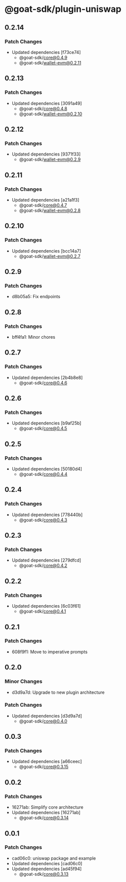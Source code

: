 # @goat-sdk/plugin-uniswap

## 0.2.14

### Patch Changes

- Updated dependencies [f73ce74]
  - @goat-sdk/core@0.4.9
  - @goat-sdk/wallet-evm@0.2.11

## 0.2.13

### Patch Changes

- Updated dependencies [3091a49]
  - @goat-sdk/core@0.4.8
  - @goat-sdk/wallet-evm@0.2.10

## 0.2.12

### Patch Changes

- Updated dependencies [9371f33]
  - @goat-sdk/wallet-evm@0.2.9

## 0.2.11

### Patch Changes

- Updated dependencies [a21a1f3]
  - @goat-sdk/core@0.4.7
  - @goat-sdk/wallet-evm@0.2.8

## 0.2.10

### Patch Changes

- Updated dependencies [bcc14a7]
  - @goat-sdk/wallet-evm@0.2.7

## 0.2.9

### Patch Changes

- d8b05a5: Fix endpoints

## 0.2.8

### Patch Changes

- bff4fa1: Minor chores

## 0.2.7

### Patch Changes

- Updated dependencies [2b4b8e8]
  - @goat-sdk/core@0.4.6

## 0.2.6

### Patch Changes

- Updated dependencies [b9af25b]
  - @goat-sdk/core@0.4.5

## 0.2.5

### Patch Changes

- Updated dependencies [50180d4]
  - @goat-sdk/core@0.4.4

## 0.2.4

### Patch Changes

- Updated dependencies [778440b]
  - @goat-sdk/core@0.4.3

## 0.2.3

### Patch Changes

- Updated dependencies [279dfcd]
  - @goat-sdk/core@0.4.2

## 0.2.2

### Patch Changes

- Updated dependencies [6c03f61]
  - @goat-sdk/core@0.4.1

## 0.2.1

### Patch Changes

- 608f9f1: Move to imperative prompts

## 0.2.0

### Minor Changes

- d3d9a7d: Upgrade to new plugin architecture

### Patch Changes

- Updated dependencies [d3d9a7d]
  - @goat-sdk/core@0.4.0

## 0.0.3

### Patch Changes

- Updated dependencies [a66ceec]
  - @goat-sdk/core@0.3.15

## 0.0.2

### Patch Changes

- 16271ab: Simplify core architecture
- Updated dependencies [16271ab]
  - @goat-sdk/core@0.3.14

## 0.0.1

### Patch Changes

- cad06c0: uniswap package and example
- Updated dependencies [cad06c0]
- Updated dependencies [ad45f94]
  - @goat-sdk/core@0.3.13
